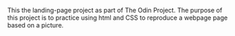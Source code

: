 This the landing-page project as part of The Odin Project. The purpose of this project is to practice using html and CSS to reproduce a webpage page based on a picture. 